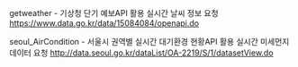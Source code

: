 getweather - 기상청 단기 예보API 활용 실시간 날씨 정보 요청
https://www.data.go.kr/data/15084084/openapi.do

seoul_AirCondition - 서울시 권역별 실시간 대기환경 현황API 활용 실시간 미세먼지 데이터 요청
http://data.seoul.go.kr/dataList/OA-2219/S/1/datasetView.do

